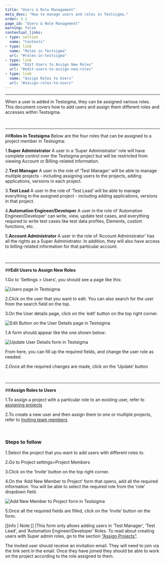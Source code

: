 ```yaml
---
title: "Users & Role Management"
meta_desc: "How to manage users and roles in Testsigma."
order: 3.1
page_id: "Users & Role Management"
warning: false
contextual_links:
- type: section
  name: "Contents"
- type: link
  name: "Roles in Testsigma"
  url: "#roles-in-testsigma"
- type: link
  name: "Edit Users to Assign New Roles"
  url: "#edit-users-to-assign-new-roles"
- type: link
  name: "Assign Roles to Users"
  url: "#assign-roles-to-users"  
---
```


---
When a user is added in Testsigma, they can be assigned various roles. This document covers how to add users and assign them different roles and accesses within Testsigma.

&emsp;

---
##**Roles in Testsigma**
Below are the four roles that can be assigned to a project member in Testsigma:

1.**Super Administrator**
A user in a ‘Super Administrator’ role will have complete control over the Testsigma project but will be restricted from viewing Account or Billing-related information.

2.**Test Manager**
A user in the role of ‘Test Manager’ will be able to manage multiple projects - including assigning users to the projects, adding applications, versions in each project.

3.**Test Lead**
A user in the role of ‘Test Lead’ will be able to manage everything in the assigned project - including adding applications, versions in that project.

4.**Automation Engineer/Developer**
A user in the role of ‘Automation Engineer/Developer’ can write, view, update test cases, and everything required to write test cases like test data profiles, Elements, custom functions, etc.

5.**Account Administrator** 
A user in the role of ‘Account Administrator’ has all the rights as a Super Administrator. In addition, they will also have access to billing-related information for that particular account.

&emsp;

---
##**Edit Users to Assign New Roles**

1.Go to ‘Settings > Users’, you should see a page like this:

![Users page in Testsigma](https://docs.testsigma.com/images/users-roles/users-page-testsigma.png)

2.Click on the user that you want to edit. You can also search for the user from the search field on the top. 

3.On the User details page, click on the ‘edit’ button on the top right corner.

![Edit Button on the User Details page in Testsigma](https://docs.testsigma.com/images/users-roles/edit-button-user-details-page-testsigma.png)

1.A form should appear like the one shown below:

![Update User Details form in Testsigma](https://docs.testsigma.com/images/users-roles/update-user-details-form-testsigma.png)

From here, you can fill up the required fields, and change the user role as needed.

2.Once all the required changes are made, click on the ‘Update’ button

&emsp;

---
##**Assign Roles to Users**

1.To assign a project with a particular role to an existing user, refer to [assigning projects](https://testsigma.com/docs/collaboration/assign-projects/)

2.To create a new user and then assign them to one or multiple projects, refer to [Inviting team members](https://testsigma.com/docs/collaboration/invite-team-members/)


&emsp;

### Steps to follow

1.Select the project that you want to add users with different roles to. 

2.Go to Project settings>Project Members

3.Click on the ‘Invite’ button on the top right corner.

4.On the ‘Add New Member to Project’ form that opens, add all the required information. You will be able to select the required role from the ‘role’ dropdown field.

![Add New Member to Project form in Testsigma](https://docs.testsigma.com/images/users-roles/add-new-member-to-project-form-testsigma.png)

5.Once all the required fields are filled, click on the ‘Invite’ button on the form.

[[info | Note:]]
|This form only allows adding users in ‘Test Manager’, ‘Test Lead’, and ‘Automation Engineer/Developer’ Roles. To read about creating users with Super admin roles, go to the section [“Assign Projects”](https://testsigma.com/docs/collaboration/assign-projects/).


The invited user should receive an invitation email. They will need to join via the link sent in the email. Once they have joined they should be able to work on the project according to the role assigned to them.



